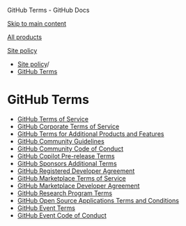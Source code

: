 GitHub Terms - GitHub Docs

[Skip to main content](#main-content)

[All products](/en)

[Site policy](/site-policy)

* [Site policy](/en/site-policy)/
* [GitHub Terms](/en/site-policy/github-terms)

GitHub Terms
==========

* [GitHub Terms of Service](/en/site-policy/github-terms/github-terms-of-service)
* [GitHub Corporate Terms of Service](/en/site-policy/github-terms/github-corporate-terms-of-service)
* [GitHub Terms for Additional Products and Features](/en/site-policy/github-terms/github-terms-for-additional-products-and-features)
* [GitHub Community Guidelines](/en/site-policy/github-terms/github-community-guidelines)
* [GitHub Community Code of Conduct](/en/site-policy/github-terms/github-community-code-of-conduct)
* [GitHub Copilot Pre-release Terms](/en/site-policy/github-terms/github-copilot-pre-release-terms)
* [GitHub Sponsors Additional Terms](/en/site-policy/github-terms/github-sponsors-additional-terms)
* [GitHub Registered Developer Agreement](/en/site-policy/github-terms/github-registered-developer-agreement)
* [GitHub Marketplace Terms of Service](/en/site-policy/github-terms/github-marketplace-terms-of-service)
* [GitHub Marketplace Developer Agreement](/en/site-policy/github-terms/github-marketplace-developer-agreement)
* [GitHub Research Program Terms](/en/site-policy/github-terms/github-research-program-terms)
* [GitHub Open Source Applications Terms and Conditions](/en/site-policy/github-terms/github-open-source-applications-terms-and-conditions)
* [GitHub Event Terms](/en/site-policy/github-terms/github-event-terms)
* [GitHub Event Code of Conduct](/en/site-policy/github-terms/github-event-code-of-conduct)
